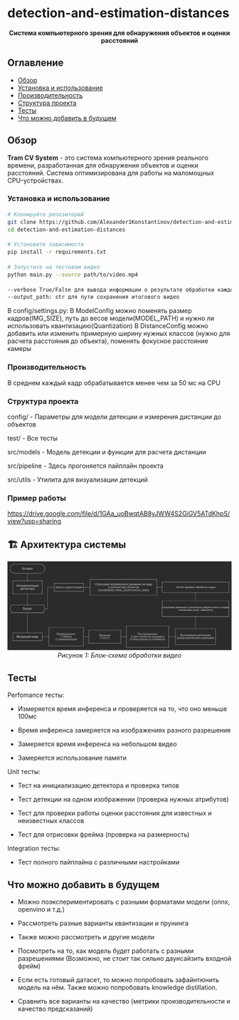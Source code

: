 # detection-and-estimation-distances 

<div align="center">

**Система компьютерного зрения для обнаружения объектов и оценки расстояний**

</div>

## Оглавление

- [Обзор](#обзор)
- [Установка и использование](#установка-и-использование)
- [Производительность](#производительность)
- [Структура проекта](#структура-проекта)
- [Тесты](#тесты)
- [Что можно добавить в будущем](#что-можно-добавить-в-будущем)

## Обзор

**Tram CV System** - это система компьютерного зрения реального времени, разработанная для обнаружения объектов и оценки расстояний. Система оптимизирована для работы на маломощных CPU-устройствах.

### Установка и использование

```bash
# Клонируйте репозиторий
git clone https://github.com/Alexander1Konstantinov/detection-and-estimation-distances.git
cd detection-and-estimation-distances

# Установите зависимости
pip install -r requirements.txt

# Запустите на тестовом видео
python main.py --source path/to/video.mp4

--verbose True/False для вывода информации о результате обработки каждого кадра
--output_path: str для пути сохранения итогового видео
```

В config/settings.py:
В ModelConfig можно поменять размер кадров(IMG_SIZE), путь до весов модели(MODEL_PATH) и нужно ли использовать квантизацию(Quantization)
В DistanceConfig можно добавить или изменить примерную ширину нужных классов (нужно для расчета расстояния до объекта), поменять фокусное расстояние камеры

### Производительность
В среднем каждый кадр обрабатывается менее чем за 50 мс на CPU

### Структура проекта

config/ - Параметры для модели детекции и измерения дистанции до объектов

test/ - Все тесты

src/models - Модель детекции и функции для расчета дистанции

src/pipeline - Здесь прогоняется пайплайн проекта

src/utils - Утилита для визуализации детекций

### Пример работы
https://drive.google.com/file/d/1GAa_uoBwqtAB8yJWW4S2GiGV5ATdKhpS/view?usp=sharing


## 🏗️ Архитектура системы

<div align="center">
<img src="./docs/images/pipeline.png" alt="Блок-схема пайплайна" width="800"/>
<br>
<em>Рисунок 1: Блок-схема обработки видео</em>
</div>



## Тесты

Perfomance тесты: 
  
  - Измеряется время инференса и проверяется на то, что оно меньше 100мс
  
  - Время инференса замеряется на изображениях разного разрешения
    
  - Замеряется время инференса на небольшом видео
    
  - Замеряется использование памяти

    
Unit тесты:

  - Тест на инициализацию детектора и проверка типов
    
  - Тест детекции на одном изображении (проверка нужных атрибутов)
    
  - Тест для проверки работы оценки расстояния для известных и неизвестных классов
    
  - Тест для отрисовки фрейма (проверка на размерность)
    
Integration тесты:

  - Тест полного пайплайна с различными настройками

## Что можно добавить в будущем
- Можно поэкспериментировать с разными форматами модели (onnx, openvino и т.д.) 

- Рассмотреть разные варианты квантизации и прунинга

- Также можно рассмотреть и другие модели

- Посмотреть на то, как модель будет работать с разными разрешениями (Возможно, не стоит так сильно даунсайзить входной фрейм)

- Если есть готовый датасет, то можно попробовать зафайнтюнить модель на нём. Также можно попробовать knowledge distillation.

- Сравнить все варианты на качество (метрики производительности и качество предсказаний)

